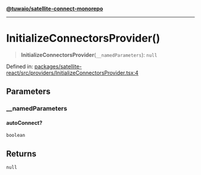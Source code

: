 [**@tuwaio/satellite-connect-monorepo**](../../../README.md)

***

# InitializeConnectorsProvider()

> **InitializeConnectorsProvider**(`__namedParameters`): `null`

Defined in: [packages/satellite-react/src/providers/InitializeConnectorsProvider.tsx:4](https://github.com/TuwaIO/satellite-connect/blob/bbc901b8bff3563e4096dc064e78e33cabbe6cb0/packages/satellite-react/src/providers/InitializeConnectorsProvider.tsx#L4)

## Parameters

### \_\_namedParameters

#### autoConnect?

`boolean`

## Returns

`null`
